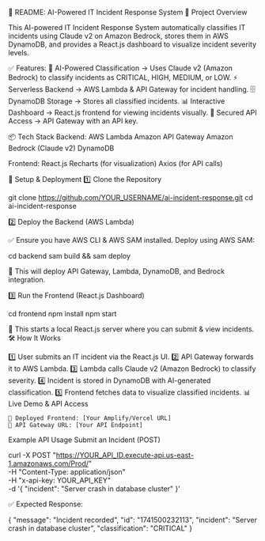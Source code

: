 📜 README: AI-Powered IT Incident Response System
🚀 Project Overview

This AI-powered IT Incident Response System automatically classifies IT incidents using Claude v2 on Amazon Bedrock, stores them in AWS DynamoDB, and provides a React.js dashboard to visualize incident severity levels.

✅ Features:
    🧠 AI-Powered Classification → Uses Claude v2 (Amazon Bedrock) to classify incidents as CRITICAL, HIGH, MEDIUM, or LOW.
    ⚡️ Serverless Backend → AWS Lambda & API Gateway for incident handling.
    🗄️ DynamoDB Storage → Stores all classified incidents.
    📊 Interactive Dashboard → React.js frontend for viewing incidents visually.
    🔑 Secured API Access → API Gateway with an API key.

📦 Tech Stack
Backend:
    AWS Lambda
    Amazon API Gateway
    Amazon Bedrock (Claude v2)
    DynamoDB

Frontend:
    React.js
    Recharts (for visualization)
    Axios (for API calls)




🚀 Setup & Deployment
1️⃣ Clone the Repository

git clone https://github.com/YOUR_USERNAME/ai-incident-response.git
cd ai-incident-response

2️⃣ Deploy the Backend (AWS Lambda)

✅ Ensure you have AWS CLI & AWS SAM installed.
Deploy using AWS SAM:

cd backend
sam build && sam deploy

🔹 This will deploy API Gateway, Lambda, DynamoDB, and Bedrock integration.

3️⃣ Run the Frontend (React.js Dashboard)

cd frontend
npm install
npm start

🔹 This starts a local React.js server where you can submit & view incidents.
🛠️ How It Works

1️⃣ User submits an IT incident via the React.js UI.
2️⃣ API Gateway forwards it to AWS Lambda.
3️⃣ Lambda calls Claude v2 (Amazon Bedrock) to classify severity.
4️⃣ Incident is stored in DynamoDB with AI-generated classification.
5️⃣ Frontend fetches data to visualize classified incidents.
📊 Live Demo & API Access

    🔗 Deployed Frontend: [Your Amplify/Vercel URL]
    🔗 API Gateway URL: [Your API Endpoint]

Example API Usage
Submit an Incident (POST)

curl -X POST "https://YOUR_API_ID.execute-api.us-east-1.amazonaws.com/Prod/" \
     -H "Content-Type: application/json" \
     -H "x-api-key: YOUR_API_KEY" \
     -d '{ "incident": "Server crash in database cluster" }'

✅ Expected Response:

{
  "message": "Incident recorded",
  "id": "1741500232113",
  "incident": "Server crash in database cluster",
  "classification": "CRITICAL"
}

